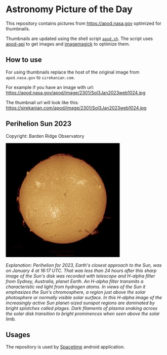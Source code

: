 # Astronomy Picture of the Day

This repository contains pictures from https://apod.nasa.gov optimized for thumbnails.

Thumbnails are updated using the shell script [`apod.sh`](apod.sh). The script
uses [apod-api](https://github.com/nasa/apod-api) to get images and [imagemagick](https://imagemagick.org) to
optimize them.

## How to use

For using thumbnails replace the host of the original image from `apod.nasa.gov` to `sirekanian.com`.

For example if you have an image with url:<br>
https://apod.nasa.gov/apod/image/2301/Sol3Jan2023web1024.jpg

The thumbnail url will look like this:<br>
https://sirekanian.com/apod/image/2301/Sol3Jan2023web1024.jpg

## Perihelion Sun 2023

Copyright: Barden Ridge Observatory

[![the picture of the day][1]][2]

_Explanation: Perihelion for 2023, Earth's closest approach to the Sun, was on January 4 at 16:17 UTC. That was less than 24 hours after this sharp image of the Sun's disk was recorded with telescope and H-alpha filter from Sydney, Australia, planet Earth.  An H-alpha filter transmits a characteristic red light from hydrogen atoms. In views of the Sun it emphasizes the Sun's chromosphere, a region just above the solar photosphere or normally visible solar surface. In this H-alpha image of the increasingly active Sun planet-sized sunspot regions are dominated by bright splotches called plages. Dark filaments of plasma snaking across the solar disk transition to bright prominences when seen above the solar limb._

## Usages

The repository is used by [Spacetime][3] android application.

[1]: image/2301/Sol3Jan2023web1024.jpg

[2]: https://apod.nasa.gov/apod/image/2301/Sol3Jan2023web1024.jpg

[3]: https://github.com/sirekanian/spacetime

